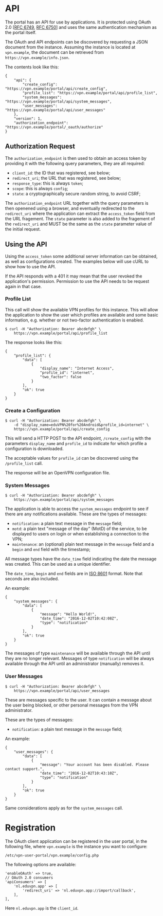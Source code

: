 # API

The portal has an API for use by applications. It is protected using OAuth 2.0
[[RFC 6749](https://tools.ietf.org/html/rfc6749), 
[RFC 6750](https://tools.ietf.org/html/rfc6750)] and uses the same 
authentication mechanism as the portal itself.

The OAuth and API endpoints can be discovered by requesting a JSON document
from the instance. Assuming the instance is located at `vpn.example`, the 
document can be retrieved from `https://vpn.example/info.json`. 

The contents look like this:

    {
        "api": {
            "create_config": "https://vpn.example/portal/api/create_config",
            "profile_list": "https://vpn.example/portal/api/profile_list",
            "system_messages": "https://vpn.example/portal/api/system_messages",
            "user_messages": "https://vpn.example/portal/api/user_messages"
        },
        "version": 1,
        "authorization_endpoint": "https://vpn.example/portal/_oauth/authorize"
    }


## Authorization Request 

The `authorization_endpoint` is then used to obtain an access token by 
providing it with the following query parameters, they are all required:

* `client_id`: the ID that was registered, see below;
* `redirect_uri`; the URL that was registered, see below;
* `response_type`: this is always `token`;
* `scope`: this is always `config`;
* `state`: a cryptographically secure random string, to avoid CSRF;

The `authorization_endpoint` URL together with the query parameters is then 
openened using a browser, and eventually redirected to the `redirect_uri` where
the application can extract the `access_token` field from the URL fragement. 
The `state` parameter is also added to the fragement of the `redirect_uri` and 
MUST be the same as the `state` parameter value of the initial request.

## Using the API

Using the `access_token` some additional server information can be obtained, 
as well as configurations created. The examples below will use cURL to show 
how to use the API.

If the API responds with a 401 it may mean that the user revoked the 
application's permission. Permission to use the API needs to be request again
in that case.

### Profile List

This call will show the available VPN profiles for this instance. This will 
allow the application to show the user which profiles are available and some 
basic information, e.g. whether or not two-factor authentication is enabled.

    $ curl -H "Authorization: Bearer abcdefgh" \
        https://vpn.example/portal/api/profile_list

The response looks like this:

    {
        "profile_list": {
            "data": [
                {
                    "display_name": "Internet Access",
                    "profile_id": "internet",
                    "two_factor": false
                }
            ],
            "ok": true
        }
    }

### Create a Configuration

    $ curl -H "Authorization: Bearer abcdefgh" \
        -d "display_name=eduVPN%20for%20Android&profile_id=internet" \
        https://vpn.example/portal/api/create_config

This will send a HTTP POST to the API endpoint, `/create_config` with the 
parameters `display_name` and `profile_id` to indicate for which profile a 
configuration is downloaded.

The acceptable values for `profile_id` can be discovered using the 
`/profile_list` call.

The response will be an OpenVPN configuration file.

### System Messages

    $ curl -H "Authorization: Bearer abcdefgh" \
        https://vpn.example/portal/api/system_messages

The application is able to access the `system_messages` endpoint to see if 
there are any notifications available. These are the types of messages:

* `notification`: a plain text message in the `message` field;
* `motd`: a plain text "message of the day" (MotD) of the service, to be 
  displayed to users on login or when establishing a connection to the VPN;
* `maintenance`: an (optional) plain text message in the `message` field
  and a `begin` and `end` field with the timestamp;

All message types have the `date_time` field indicating the date the message 
was created. This can be used as a unique identifier.

The `date_time`, `begin` and `end` fields are in
[ISO 8601](https://en.wikipedia.org/wiki/ISO_8601#Combined_date_and_time_representations) 
format. Note that seconds are also included.

An example:

    {
        "system_messages": {
            "data": [
                {
                    "message": "Hello World!",
                    "date_time": "2016-12-02T10:42:08Z",
                    "type": "notification"
                }
            ],
            "ok": true
        }
    }

The messages of type `maintenance` will be available through the API until they 
are no longer relevant. Messages of type `notification` will be always 
available through the API until an administrator (manually) removes it.

### User Messages

    $ curl -H "Authorization: Bearer abcdefgh" \
        https://vpn.example/portal/api/user_messages

These are messages specific to the user. It can contain a message about the 
user being blocked, or other personal messages from the VPN administrator.

These are the types of messages:

* `notification`: a plain text message in the `message` field;

An example:

    {
        "user_messages": {
            "data": [
                {
                    "message": "Your account has been disabled. Please contact support.",
                    "date_time": "2016-12-02T10:43:10Z",
                    "type": "notification"
                }
            ],
            "ok": true
        }
    }

Same considerations apply as for the `system_messages` call.

# Registration

The OAuth client application can be registered in the user portal, in the 
following file, where `vpn.example` is the instance you want to configure:

    /etc/vpn-user-portal/vpn.example/config.php

The following options are available:

    'enableOAuth' => true,
    // OAuth 2.0 consumers
    'apiConsumers' => [
        'nl.eduvpn.app' => [
            'redirect_uri' => 'nl.eduvpn.app://import/callback',
        ],
    ],

Here `nl.eduvpn.app` is the `client_id`.

